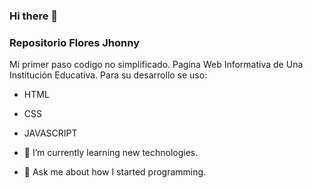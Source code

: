 ### Hi there 👋
### Repositorio Flores Jhonny

Mi primer paso codigo no simplificado.
Pagina Web Informativa de Una Institución Educativa.
Para su desarrollo se uso:

- HTML
- CSS
- JAVASCRIPT

- 🌱 I’m currently learning new technologies.
- 💬 Ask me about how I started programming.

<!--
**JhonnyDark10/JhonnyDark10** is a ✨ _special_ ✨ repository because its `README.md` (this file) appears on your GitHub profile.

Here are some ideas to get you started:

- 🔭 I’m currently working on ...
- 🌱 I’m currently learning ...
- 👯 I’m looking to collaborate on ...
- 🤔 I’m looking for help with ...
- 💬 Ask me about ...
- 📫 How to reach me: ...
- 😄 Pronouns: ...
- ⚡ Fun fact: ...
-->
